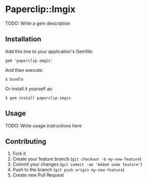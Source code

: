 # Paperclip::Imgix

TODO: Write a gem description

## Installation

Add this line to your application's Gemfile:

    gem 'paperclip-imgix'

And then execute:

    $ bundle

Or install it yourself as:

    $ gem install paperclip-imgix

## Usage

TODO: Write usage instructions here

## Contributing

1. Fork it
2. Create your feature branch (`git checkout -b my-new-feature`)
3. Commit your changes (`git commit -am 'Added some feature'`)
4. Push to the branch (`git push origin my-new-feature`)
5. Create new Pull Request
